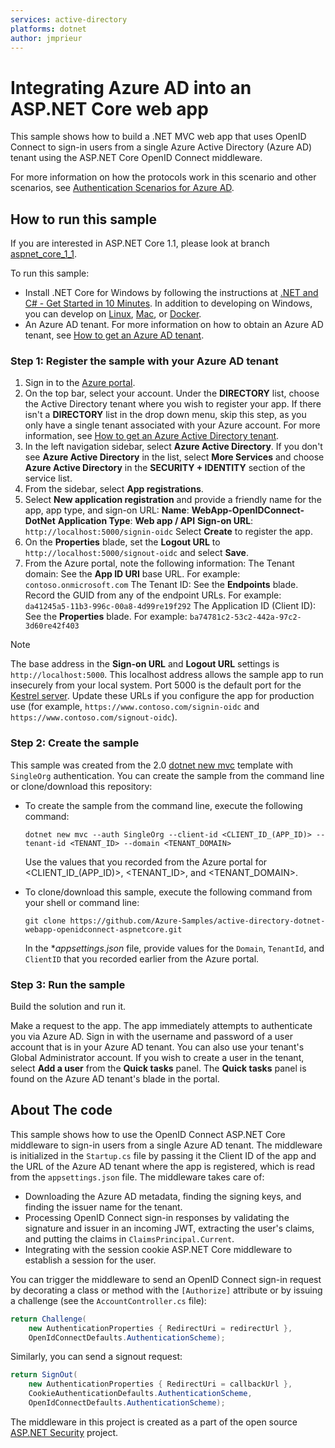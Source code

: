 ```yaml
---
services: active-directory
platforms: dotnet
author: jmprieur
---
```


# Integrating Azure AD into an ASP.NET Core web app

This sample shows how to build a .NET MVC web app that uses OpenID Connect to sign-in users from a single Azure Active Directory (Azure AD) tenant using the ASP.NET Core OpenID Connect middleware.

For more information on how the protocols work in this scenario and other scenarios, see [Authentication Scenarios for Azure AD](http://go.microsoft.com/fwlink/?LinkId=394414).

## How to run this sample

If you are interested in ASP.NET Core 1.1, please look at branch [aspnet_core_1_1](https://github.com/Azure-Samples/active-directory-dotnet-webapp-openidconnect-aspnetcore/tree/aspnet_core_1_1).

To run this sample:
- Install .NET Core for Windows by following the instructions at [.NET and C# - Get Started in 10 Minutes](https://www.microsoft.com/net/core). In addition to developing on Windows, you can develop on [Linux](https://www.microsoft.com/net/core#linuxredhat), [Mac](https://www.microsoft.com/net/core#macos), or [Docker](https://www.microsoft.com/net/core#dockercmd).
- An Azure AD tenant. For more information on how to obtain an Azure AD tenant, see [How to get an Azure AD tenant](https://azure.microsoft.com/documentation/articles/active-directory-howto-tenant/).

### Step 1: Register the sample with your Azure AD tenant

1. Sign in to the [Azure portal](https://portal.azure.com).
1. On the top bar, select your account. Under the **DIRECTORY** list, choose the Active Directory tenant where you wish to register your app. If there isn't a **DIRECTORY** list in the drop down menu, skip this step, as you only have a single tenant associated with your Azure account. For more information, see [How to get an Azure Active Directory tenant](https://docs.microsoft.com/azure/active-directory/develop/active-directory-howto-tenant).
1. In the left navigation sidebar, select **Azure Active Directory**. If you don't see **Azure Active Directory** in the list, select **More Services** and choose **Azure Active Directory** in the **SECURITY + IDENTITY** section of the service list.
1. From the sidebar, select **App registrations**.
1. Select **New application registration** and provide a friendly name for the app, app type, and sign-on URL:
   **Name**: **WebApp-OpenIDConnect-DotNet**
   **Application Type**: **Web app / API**
   **Sign-on URL**: `http://localhost:5000/signin-oidc`
   Select **Create** to register the app.
1. On the **Properties** blade, set the **Logout URL** to `http://localhost:5000/signout-oidc` and select **Save**.
1. From the Azure portal, note the following information:
   The Tenant domain: See the **App ID URI** base URL. For example: `contoso.onmicrosoft.com`
   The Tenant ID: See the **Endpoints** blade. Record the GUID from any of the endpoint URLs. For example: `da41245a5-11b3-996c-00a8-4d99re19f292`
   The Application ID (Client ID): See the **Properties** blade. For example: `ba74781c2-53c2-442a-97c2-3d60re42f403`

> [!NOTE]
> The base address in the **Sign-on URL** and **Logout URL** settings is `http://localhost:5000`. This localhost address allows the sample app to run insecurely from your local system. Port 5000 is the default port for the [Kestrel server](https://docs.microsoft.com/aspnet/core/fundamentals/servers/kestrel). Update these URLs if you configure the app for production use (for example, `https://www.contoso.com/signin-oidc` and `https://www.contoso.com/signout-oidc`).

### Step 2: Create the sample

This sample was created from the 2.0 [dotnet new mvc](https://docs.microsoft.com/dotnet/core/tools/dotnet-new?tabs=netcore2x) template with `SingleOrg` authentication. You can create the sample from the command line or clone/download this repository:

- To create the sample from the command line, execute the following command:

  ```console
  dotnet new mvc --auth SingleOrg --client-id <CLIENT_ID_(APP_ID)> --tenant-id <TENANT_ID> --domain <TENANT_DOMAIN>
  ```
  Use the values that you recorded from the Azure portal for \<CLIENT\_ID\_(APP\_ID)>, \<TENANT\_ID>, and \<TENANT\_DOMAIN>.

- To clone/download this sample, execute the following command from your shell or command line:

  ```console
  git clone https://github.com/Azure-Samples/active-directory-dotnet-webapp-openidconnect-aspnetcore.git
  ```

  In the **appsettings.json* file, provide values for the `Domain`, `TenantId`, and `ClientID` that you recorded earlier from the Azure portal.

### Step 3: Run the sample

Build the solution and run it.

Make a request to the app. The app immediately attempts to authenticate you via Azure AD. Sign in with the username and password of a user account that is in your Azure AD tenant. You can also use your tenant's Global Administrator account. If you wish to create a user in the tenant, select **Add a user** from the **Quick tasks** panel. The **Quick tasks** panel is found on the Azure AD tenant's blade in the portal.

## About The code

This sample shows how to use the OpenID Connect ASP.NET Core middleware to sign-in users from a single Azure AD tenant. The middleware is initialized in the `Startup.cs` file by passing it the Client ID of the app and the URL of the Azure AD tenant where the app is registered, which is read from the `appsettings.json` file. The middleware takes care of:
- Downloading the Azure AD metadata, finding the signing keys, and finding the issuer name for the tenant.
- Processing OpenID Connect sign-in responses by validating the signature and issuer in an incoming JWT, extracting the user's claims, and putting the claims in `ClaimsPrincipal.Current`.
- Integrating with the session cookie ASP.NET Core middleware to establish a session for the user. 

You can trigger the middleware to send an OpenID Connect sign-in request by decorating a class or method with the `[Authorize]` attribute or by issuing a challenge (see the `AccountController.cs` file):

```csharp
return Challenge(
    new AuthenticationProperties { RedirectUri = redirectUrl }, 
    OpenIdConnectDefaults.AuthenticationScheme);
```

Similarly, you can send a signout request:

```csharp
return SignOut(
    new AuthenticationProperties { RedirectUri = callbackUrl }, 
    CookieAuthenticationDefaults.AuthenticationScheme, 
    OpenIdConnectDefaults.AuthenticationScheme);
```

The middleware in this project is created as a part of the open source [ASP.NET Security](https://github.com/aspnet/Security) project.
